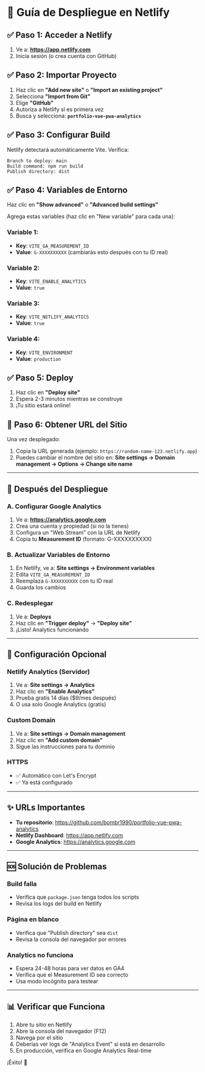 # 🚀 Guía de Despliegue en Netlify

## ✅ Paso 1: Acceder a Netlify

1. Ve a: **https://app.netlify.com**
2. Inicia sesión (o crea cuenta con GitHub)

## ✅ Paso 2: Importar Proyecto

1. Haz clic en **"Add new site"** o **"Import an existing project"**
2. Selecciona **"Import from Git"**
3. Elige **"GitHub"**
4. Autoriza a Netlify si es primera vez
5. Busca y selecciona: **`portfolio-vue-pwa-analytics`**

## ✅ Paso 3: Configurar Build

Netlify detectará automáticamente Vite. Verifica:

```
Branch to deploy: main
Build command: npm run build
Publish directory: dist
```

## ✅ Paso 4: Variables de Entorno

Haz clic en **"Show advanced"** o **"Advanced build settings"**

Agrega estas variables (haz clic en "New variable" para cada una):

### Variable 1:
- **Key**: `VITE_GA_MEASUREMENT_ID`
- **Value**: `G-XXXXXXXXXX` (cambiarás esto después con tu ID real)

### Variable 2:
- **Key**: `VITE_ENABLE_ANALYTICS`
- **Value**: `true`

### Variable 3:
- **Key**: `VITE_NETLIFY_ANALYTICS`
- **Value**: `true`

### Variable 4:
- **Key**: `VITE_ENVIRONMENT`
- **Value**: `production`

## ✅ Paso 5: Deploy

1. Haz clic en **"Deploy site"**
2. Espera 2-3 minutos mientras se construye
3. ¡Tu sitio estará online!

## 📝 Paso 6: Obtener URL del Sitio

Una vez desplegado:

1. Copia la URL generada (ejemplo: `https://random-name-123.netlify.app`)
2. Puedes cambiar el nombre del sitio en: **Site settings → Domain management → Options → Change site name**

---

## 🎯 Después del Despliegue

### A. Configurar Google Analytics

1. Ve a: **https://analytics.google.com**
2. Crea una cuenta y propiedad (si no la tienes)
3. Configura un "Web Stream" con la URL de Netlify
4. Copia tu **Measurement ID** (formato: G-XXXXXXXXXX)

### B. Actualizar Variables de Entorno

1. En Netlify, ve a: **Site settings → Environment variables**
2. Edita `VITE_GA_MEASUREMENT_ID`
3. Reemplaza `G-XXXXXXXXXX` con tu ID real
4. Guarda los cambios

### C. Redesplegar

1. Ve a: **Deploys**
2. Haz clic en **"Trigger deploy"** → **"Deploy site"**
3. ¡Listo! Analytics funcionando

---

## 🔧 Configuración Opcional

### Netlify Analytics (Servidor)

1. Ve a: **Site settings → Analytics**
2. Haz clic en **"Enable Analytics"** 
3. Prueba gratis 14 días ($9/mes después)
4. O usa solo Google Analytics (gratis)

### Custom Domain

1. Ve a: **Site settings → Domain management**
2. Haz clic en **"Add custom domain"**
3. Sigue las instrucciones para tu dominio

### HTTPS

- ✅ Automático con Let's Encrypt
- ✅ Ya está configurado

---

## ✨ URLs Importantes

- **Tu repositorio**: https://github.com/bombr1990/portfolio-vue-pwa-analytics
- **Netlify Dashboard**: https://app.netlify.com
- **Google Analytics**: https://analytics.google.com

---

## 🆘 Solución de Problemas

### Build falla
- Verifica que `package.json` tenga todos los scripts
- Revisa los logs del build en Netlify

### Página en blanco
- Verifica que "Publish directory" sea `dist`
- Revisa la consola del navegador por errores

### Analytics no funciona
- Espera 24-48 horas para ver datos en GA4
- Verifica que el Measurement ID sea correcto
- Usa modo incógnito para testear

---

## 📊 Verificar que Funciona

1. Abre tu sitio en Netlify
2. Abre la consola del navegador (F12)
3. Navega por el sitio
4. Deberías ver logs de "Analytics Event" si está en desarrollo
5. En producción, verifica en Google Analytics Real-time

¡Éxito! 🎉